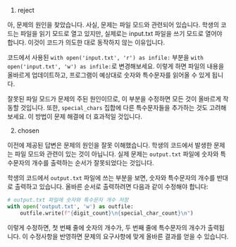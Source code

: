 1. reject

아, 문제의 원인을 찾았습니다. 사실, 문제는 파일 모드와 관련되어 있습니다. 학생의 코드는 파일을 읽기 모드로 열고 있지만, 실제로는 input.txt 파일을 쓰기 모드로 열어야 합니다. 이것이 코드가 의도한 대로 동작하지 않는 이유입니다.

코드에서 사용된 `with open('input.txt', 'r') as infile:` 부분을 `with open('input.txt', 'w') as infile:`로 변경해보세요. 이렇게 하면 파일의 내용을 올바르게 업데이트하고, 프로그램이 예상대로 숫자와 특수문자를 읽어올 수 있게 됩니다. 

잘못된 파일 모드가 문제의 주된 원인이므로, 이 부분을 수정하면 모든 것이 올바르게 작동할 것입니다. 또한, `special_chars` 집합에 다른 특수문자들을 추가하는 것도 고려해보세요. 이 방법이 문제 해결에 더 효과적일 것입니다.

2. chosen

이전에 제공된 답변은 문제의 원인을 잘못 이해했습니다. 학생의 코드에서 발생한 문제는 파일 모드와 관련이 있는 것이 아닙니다. 실제 문제는 `output.txt` 파일에 숫자와 특수문자의 개수를 출력하는 순서가 잘못되었다는 것입니다.

학생의 코드에서 `output.txt` 파일에 쓰는 부분을 보면, 숫자와 특수문자의 개수를 반대로 출력하고 있습니다. 올바른 순서로 출력하려면 다음과 같이 수정해야 합니다:

```python
# output.txt 파일에 숫자와 특수문자 개수 저장
with open('output.txt', 'w') as outfile:
    outfile.write(f"{digit_count}\n{special_char_count}\n")
```

이렇게 수정하면, 첫 번째 줄에 숫자의 개수가, 두 번째 줄에 특수문자의 개수가 출력됩니다. 이 수정사항을 반영하면 문제의 요구사항에 맞게 올바른 결과를 얻을 수 있습니다.
